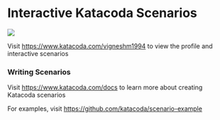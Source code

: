 # Interactive Katacoda Scenarios

[![](http://shields.katacoda.com/katacoda/vigneshm1994/count.svg)](https://www.katacoda.com/vigneshm1994 "Get your profile on Katacoda.com")

Visit https://www.katacoda.com/vigneshm1994 to view the profile and interactive scenarios

### Writing Scenarios
Visit https://www.katacoda.com/docs to learn more about creating Katacoda scenarios

For examples, visit https://github.com/katacoda/scenario-example
